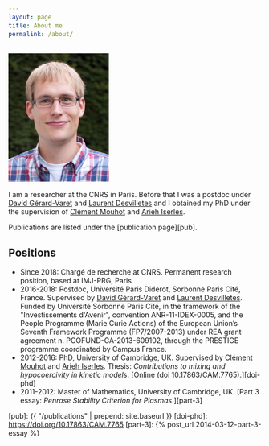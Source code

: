 ```yaml
---
layout: page
title: About me
permalink: /about/
---
```


![Picture of myself](/static/me.png)

I am a researcher at the CNRS in Paris. Before that I was a postdoc
under [David Gérard-Varet][dgv] and [Laurent Desvilletes][ld] and I
obtained my PhD under the supervision of [Clément Mouhot][cm] and
[Arieh Iserles][ai].

Publications are listed under the [publication page][pub].

Positions
---------

- Since 2018: Chargé de recherche at CNRS. Permanent research
  position, based at IMJ-PRG, Paris
- 2016-2018: Postdoc, Université Paris Diderot, Sorbonne Paris Cité,
  France.  Supervised by [David Gérard-Varet][dgv] and [Laurent
  Desvilletes][ld]. Funded by Université Sorbonne Paris Cité, in
  the framework of the "Investissements d'Avenir", convention
  ANR-11-IDEX-0005, and the People Programme (Marie Curie Actions) of
  the European Union’s Seventh Framework Programme (FP7/2007-2013)
  under REA grant agreement n. PCOFUND-GA-2013-609102, through the
  PRESTIGE programme coordinated by Campus France.
- 2012-2016: PhD, University of Cambridge, UK. Supervised by
  [Clément Mouhot][cm] and [Arieh Iserles][ai].  Thesis:
  _Contributions to mixing and hypocoercivity in kinetic
  models_. [Online (doi 10.17863/CAM.7765).][doi-phd]
- 2011-2012: Master of Mathematics, University of Cambridge, UK. [Part
  3 essay: _Penrose Stability Criterion for Plasmas_.][part-3]

[ld]: https://webusers.imj-prg.fr/~laurent.desvillettes/
[dgv]: https://webusers.imj-prg.fr/~david.gerard-varet/
[cm]: https://cmouhot.wordpress.com/
[ai]: http://www.damtp.cam.ac.uk/user/ai/Arieh_Iserles/Arieh_Iserles.html
[pub]: {{ "/publications" | prepend: site.baseurl }}
[doi-phd]: https://doi.org/10.17863/CAM.7765
[part-3]: {% post_url 2014-03-12-part-3-essay %}
